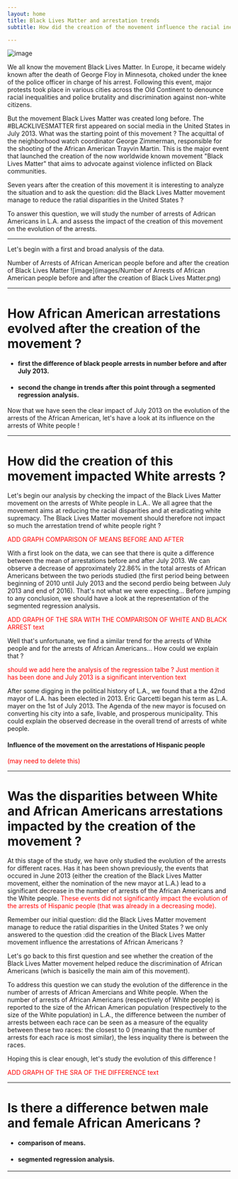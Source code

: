 ```yaml
---
layout: home
title: Black Lives Matter and arrestation trends
subtitle: How did the creation of the movement influence the racial inequalities that African Americans are facing ?

---
```

![image](/images/black-lives-matter.jpg)


We all know the movement Black Lives Matter. In Europe, it became widely known after the death of George Floy in Minnesota, choked under the knee of the police officer in charge of his arrest. Following this event, major protests took place in various cities across the Old Continent to denounce racial inequalities and police brutality and discrimination against non-white citizens. 

But the movement Black Lives Matter was created long before. The \#BLACKLIVESMATTER first appeared on social media in the United States in July 2013. What was the starting point of this movement ? The acquittal of the neighborhood watch coordinator George Zimmerman, responsible for the shooting of the African American Trayvin Martin. This is the major event that launched the creation of the now worldwide known movement "Black Lives Matter" that aims to advocate against violence inflicted on Black communities. 

Seven years after the creation of this movement it is interesting to analyze the situation and to ask the question: did the Black Lives Matter movement manage to reduce the ratial disparities in the United States ?

To answer this question, we will study the number of arrests of Adrican Americans in L.A. and assess the impact of the creation of this movement on the evolution of the arrests. 

___

Let's begin with a first and broad analysis of the data.


Number of Arrests of African American people before and after the creation of Black Lives Matter
![image](images/Number of Arrests of African American people before and after the creation of Black Lives Matter.png)


___

# How African American arrestations evolved after the creation of the movement ?

 - #### first the difference of black people arrests in number before and after July 2013.
 - #### second the change in trends after this point through a segmented regression analysis.
 

Now that we have seen the clear impact of July 2013 on the evolution of the arrests of the African American, let's have a look at its influence on the arrests of White people ! 

___

# How did the creation of this movement impacted White arrests ?

Let's begin our analysis by checking the impact of the Black Lives Matter movement on the arrests of White people in L.A.. We all agree that the movement aims at reducing the racial disparities and at eradicating white supremacy. The Black Lives Matter movement should therefore not impact so much the arrestation trend of white people right ?

<span style="color:red"> ADD GRAPH COMPARISON OF MEANS BEFORE AND AFTER  </span>

With a first look on the data, we can see that there is quite a difference between the mean of arrestations before and after July 2013. We can observe a decrease of approximately 22.86\% in the total arrests of African Americans between the two periods studied (the first period being between beginning of 2010 until July 2013 and the second perdio being between July 2013 and end of 2016). That's not what we were expecting... Before jumping to any conclusion, we should have a look at the representation of the segmented regression analysis.

<span style="color:red"> ADD GRAPH OF THE SRA WITH THE COMPARISON OF WHITE AND BLACK ARREST text</span>

Well that's unfortunate, we find a similar trend for the arrests of White people and for the arrests of African Americans... How could we explain that ? 

<span style="color:red">should we add here the analysis of the regression talbe ? Just mention it has been done and July 2013 is a significant intervention text</span>

After some digging in the political history of L.A., we found that a the 42nd mayor of L.A. has been elected in 2013. Eric Garcetti began his term as L.A. mayer on the 1st of July 2013. The Agenda of the new mayor is focused on converting his city into a safe, livable, and prosperous municipality. This could explain the observed decrease in the overall trend of arrests of white people.  


#### Influence of the movement on the arrestations of Hispanic people 
 
<span style="color:red"> (may need to delete this) </span>

 
 ___

# Was the disparities between White and African Americans arrestations impacted by the creation of the movement ?

At this stage of the study, we have only studied the evolution of the arrests for different races. Has it has been shown previously, the events that occured in June 2013 (either the creation of the Black Lives Matter movement, either the nomination of the new mayor at L.A.) lead to a significant decrease in the number of arrests of the African Americans and the White people. <span style="color:red"> These events did not significantly impact the evolution of the arrests of Hispanic people (that was already in a decreasing mode). </span>

Remember our initial question: did the Black Lives Matter movement manage to reduce the ratial disparities in the United States ? we only answered to the question :did the creation of the Black Lives Matter movement influence the arrestations of African Americans ? 

Let's go back to this first question and see whether the creation of the Black Lives Matter movement helped reduce the discrimination of African Americans (which is basicelly the main aim of this movement).

To address this question we can study the evolution of the difference in the number of arrests of African Amercians and White people. When the number of arrests of African Americans (respectively of White people) is reported to the size of the African American population (respectively to the size of the White population) in L.A., the difference between the number of arrests between each race can be seen as a measure of the equality between these two races: the closest to 0 (meaning that the number of arrests for each race is most similar), the less inquality there is between the races. 

Hoping this is clear enough, let's study the evolution of this difference !

<span style="color:red"> ADD GRAPH OF THE SRA OF THE DIFFERENCE text</span>


___

# Is there a difference betwen male and female African Americans ?

 - #### comparison of means.
 - #### segmented regression analysis.

___


